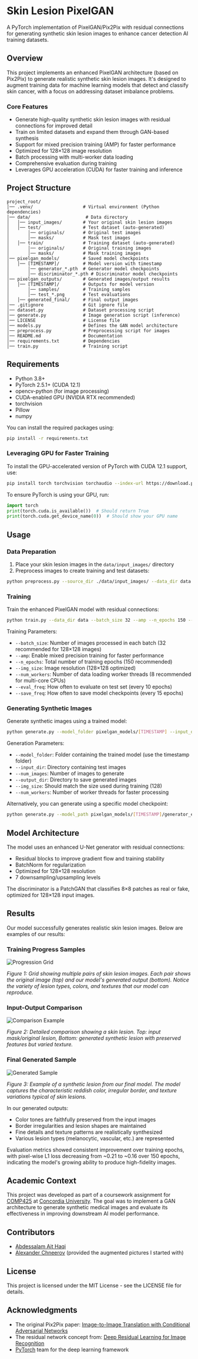 # Skin Lesion PixelGAN

A PyTorch implementation of PixelGAN/Pix2Pix with residual connections for generating synthetic skin lesion images to enhance cancer detection AI training datasets.

## Overview

This project implements an enhanced PixelGAN architecture (based on Pix2Pix) to generate realistic synthetic skin lesion images. It's designed to augment training data for machine learning models that detect and classify skin cancer, with a focus on addressing dataset imbalance problems.

### Core Features
- Generate high-quality synthetic skin lesion images with residual connections for improved detail
- Train on limited datasets and expand them through GAN-based synthesis
- Support for mixed precision training (AMP) for faster performance
- Optimized for 128×128 image resolution
- Batch processing with multi-worker data loading
- Comprehensive evaluation during training
- Leverages GPU acceleration (CUDA) for faster training and inference

## Project Structure

```
project_root/
│── .venv/                   # Virtual environment (Python dependencies)
│── data/                     # Data directory
│   │── input_images/        # Your original skin lesion images
│   │── test/                # Test dataset (auto-generated)
│       │── originals/       # Original test images
│       │── masks/           # Mask test images
│   │── train/               # Training dataset (auto-generated)
│       │── originals/       # Original training images
│       │── masks/           # Mask training images
│── pixelgan_models/         # Saved model checkpoints
│   │── [TIMESTAMP]/         # Model version with timestamp
│       │── generator_*.pth  # Generator model checkpoints
│       │── discriminator_*.pth # Discriminator model checkpoints
│── pixelgan_outputs/        # Generated images/output results
│   │── [TIMESTAMP]/         # Outputs for model version
│       │── samples/         # Training samples
│       │── test_*.png       # Test evaluations
│   │── generated_final/     # Final output images
│── .gitignore               # Git ignore file
│── dataset.py               # Dataset processing script
│── generate.py              # Image generation script (inference)
│── LICENSE                  # License file
│── models.py                # Defines the GAN model architecture
│── preprocess.py            # Preprocessing script for images
│── README.md                # Documentation
│── requirements.txt         # Dependencies
│── train.py                 # Training script
```

## Requirements

- Python 3.8+
- PyTorch 2.5.1+ (CUDA 12.1)
- opencv-python (for image processing)
- CUDA-enabled GPU (NVIDIA RTX recommended)
- torchvision
- Pillow
- numpy

You can install the required packages using:
```bash
pip install -r requirements.txt
```

### Leveraging GPU for Faster Training
To install the GPU-accelerated version of PyTorch with CUDA 12.1 support, use:

```bash
pip install torch torchvision torchaudio --index-url https://download.pytorch.org/whl/cu121
```

To ensure PyTorch is using your GPU, run:
```python
import torch
print(torch.cuda.is_available())  # Should return True
print(torch.cuda.get_device_name(0))  # Should show your GPU name
```

## Usage

### Data Preparation

1. Place your skin lesion images in the `data/input_images/` directory
2. Preprocess images to create training and test datasets:
```bash
python preprocess.py --source_dir ./data/input_images/ --data_dir data --test_split 0.1
```

### Training

Train the enhanced PixelGAN model with residual connections:
```bash
python train.py --data_dir data --batch_size 32 --amp --n_epochs 150 --img_size 128 --num_workers 8 --eval_freq 10 --save_freq 15
```

Training Parameters:
- `--batch_size`: Number of images processed in each batch (32 recommended for 128×128 images)
- `--amp`: Enable mixed precision training for faster performance
- `--n_epochs`: Total number of training epochs (150 recommended)
- `--img_size`: Image resolution (128×128 optimized)
- `--num_workers`: Number of data loading worker threads (8 recommended for multi-core CPUs)
- `--eval_freq`: How often to evaluate on test set (every 10 epochs)
- `--save_freq`: How often to save model checkpoints (every 15 epochs)

### Generating Synthetic Images

Generate synthetic images using a trained model:
```bash
python generate.py --model_folder pixelgan_models/[TIMESTAMP] --input_dir data/test --num_images 100 --output_dir pixelgan_outputs/generated_final --img_size 128 --num_workers 8
```

Generation Parameters:
- `--model_folder`: Folder containing the trained model (use the timestamp folder)
- `--input_dir`: Directory containing test images
- `--num_images`: Number of images to generate
- `--output_dir`: Directory to save generated images
- `--img_size`: Should match the size used during training (128)
- `--num_workers`: Number of worker threads for faster processing

Alternatively, you can generate using a specific model checkpoint:
```bash
python generate.py --model_path pixelgan_models/[TIMESTAMP]/generator_epoch_135.pth --input_dir data/test --num_images 100 --output_dir pixelgan_outputs/generated_epoch135 --img_size 128 --num_workers 8
```

## Model Architecture

The model uses an enhanced U-Net generator with residual connections:
- Residual blocks to improve gradient flow and training stability
- BatchNorm for regularization
- Optimized for 128×128 resolution
- 7 downsampling/upsampling levels

The discriminator is a PatchGAN that classifies 8×8 patches as real or fake, optimized for 128×128 input images.

## Results

Our model successfully generates realistic skin lesion images. Below are examples of our results:

### Training Progress Samples

![Progression Grid](example_output/epoch_149_batch_0.png)

*Figure 1: Grid showing multiple pairs of skin lesion images. Each pair shows the original image (top) and our model's generated output (bottom). Notice the variety of lesion types, colors, and textures that our model can reproduce.*

### Input-Output Comparison

![Comparison Example](example_output/test_epoch_150_sample_15.png)

*Figure 2: Detailed comparison showing a skin lesion. Top: input mask/original lesion, Bottom: generated synthetic lesion with preserved features but varied texture.*

### Final Generated Sample

![Generated Sample](example_output/gen_only_ISIC_0275647_rot0_50.png)

*Figure 3: Example of a synthetic lesion from our final model. The model captures the characteristic reddish color, irregular border, and texture variations typical of skin lesions.*

In our generated outputs:
- Color tones are faithfully preserved from the input images
- Border irregularities and lesion shapes are maintained
- Fine details and texture patterns are realistically synthesized
- Various lesion types (melanocytic, vascular, etc.) are represented

Evaluation metrics showed consistent improvement over training epochs, with pixel-wise L1 loss decreasing from ~0.21 to ~0.16 over 150 epochs, indicating the model's growing ability to produce high-fidelity images.

## Academic Context

This project was developed as part of a coursework assignment for [COMP425](https://www.concordia.ca/academics/undergraduate/calendar/current/section-71-gina-cody-school-of-engineering-and-computer-science/section-71-70-department-of-computer-science-and-software-engineering/section-71-70-10-computer-science-and-software-engineering-courses.html) at [Concordia University](https://www.concordia.ca/). The goal was to implement a GAN architecture to generate synthetic medical images and evaluate its effectiveness in improving downstream AI model performance.

## Contributors

- [Abdessalam Ait Haqi](https://github.com/AbdessalamAithaqi)
- [Alexander Chneerov](https://github.com/achneerov) (provided the augmented pictures I started with)

## License

This project is licensed under the MIT License - see the LICENSE file for details.

## Acknowledgments

- The original Pix2Pix paper: [Image-to-Image Translation with Conditional Adversarial Networks](https://arxiv.org/abs/1611.07004)
- The residual network concept from: [Deep Residual Learning for Image Recognition](https://arxiv.org/abs/1512.03385)
- [PyTorch](https://pytorch.org/) team for the deep learning framework